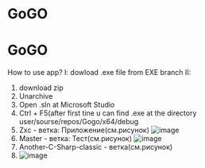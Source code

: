 # GoGO
# GoGO
How to use app?
I:
dowload .exe file from EXE branch
II:
1. download zip
2. Unarchive
3. Open .sln at Microsoft Studio
4. Ctrl + F5(after first tine u can find .exe at the directory user/sourse/repos/Gogo/x64/debug
5. Zxc - ветка: Приложение(см.рисунок)
![image](https://github.com/user-attachments/assets/7b1ef93a-9160-4113-8590-9fc0e17b5ae4)
6. Master - ветка: Тест(см.рисунок)
![image](https://github.com/user-attachments/assets/df637e73-9db6-4b9c-a007-3f9d8e442506)
7. Another-C-Sharp-classic - ветка(см.рисунок)
8. ![image](https://github.com/user-attachments/assets/6fbddf2f-153b-48c4-a035-c07f32cf3cde)
